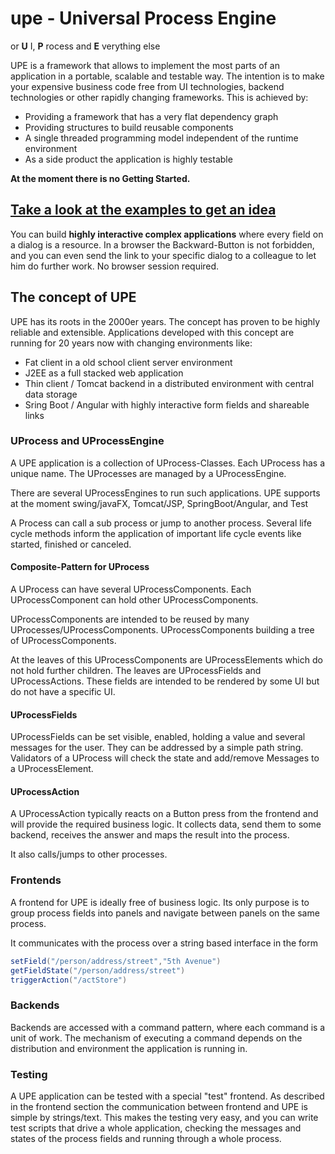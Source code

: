 # upe - Universal Process Engine
or __U__ I, __P__ rocess and __E__ verything else

UPE is a framework that allows to implement the most parts of an 
application in a portable, scalable and testable way. The intention is
to make your expensive business code free from UI technologies, backend
technologies or other rapidly changing frameworks. This is achieved by:

* Providing a framework that has a very flat dependency graph
* Providing structures to build reusable components
* A single threaded programming model independent of the runtime environment
* As a side product the application is highly testable

__At the moment there is no Getting Started.__ 
## [Take a look at the examples to get an idea](examples/Readme.md)

You can build __highly interactive complex applications__ where every field on
a dialog is a resource. In a browser the Backward-Button is not forbidden,
and you can even send the link to your specific dialog to a colleague to
let him do further work. No browser session required.

## The concept of UPE

UPE has its roots in the 2000er years. The concept has proven to be
highly reliable and extensible. Applications developed with this concept are running
for 20 years now with changing environments like:

* Fat client in a old school client server environment
* J2EE as a full stacked web application
* Thin client / Tomcat backend in a distributed environment with central data storage
* Sring Boot / Angular with highly interactive form fields and shareable links


### UProcess and UProcessEngine

A UPE application is a collection of UProcess-Classes. Each UProcess has a unique
name. The UProcesses are managed by a UProcessEngine.

There are several UProcessEngines to run such applications. UPE supports at the moment 
swing/javaFX, Tomcat/JSP, SpringBoot/Angular, and Test

A Process can call a sub process or jump to another process. Several life cycle methods inform
the application of important life cycle events like started, finished or canceled. 

#### Composite-Pattern for UProcess

A UProcess can have several UProcessComponents. Each UProcessComponent can
hold other UProcessComponents. 

UProcessComponents are intended to be reused by many UProcesses/UProcessComponents.
UProcessComponents building a tree of UProcessComponents.

At the leaves of this UProcessComponents are UProcessElements which do not hold
further children. The  leaves are UProcessFields and UProcessActions. These
fields are intended to be rendered by some UI but do not have a specific UI.

#### UProcessFields
UProcessFields can be set visible, enabled, holding a value and several messages
for the user. They can be addressed by a simple path string. Validators of a 
UProcess will check the state and add/remove Messages to a UProcessElement.

#### UProcessAction
A UProcessAction typically reacts on a Button press from the frontend and 
will provide the required business logic. It collects data, send them to
some backend, receives the answer and maps the result into the process.

It also calls/jumps to other processes. 

### Frontends

A frontend for UPE is ideally free of business logic. Its only  purpose is to
group process fields into panels and navigate between panels on the same 
process.

It communicates with the process over a string based interface in the form

```java
setField("/person/address/street","5th Avenue")
getFieldState("/person/address/street")
triggerAction("/actStore")
```

### Backends

Backends are accessed with a command pattern, where each command is a 
unit of work. The mechanism of executing a command depends on the distribution
and environment the application is running in.

### Testing

A UPE application can be tested with a special "test" frontend. As described
in the frontend section the communication between frontend and UPE is simple by
strings/text. This makes the testing very easy, and you can write test scripts
that drive a whole application, checking the messages and states of the process
fields and running through a whole process.

